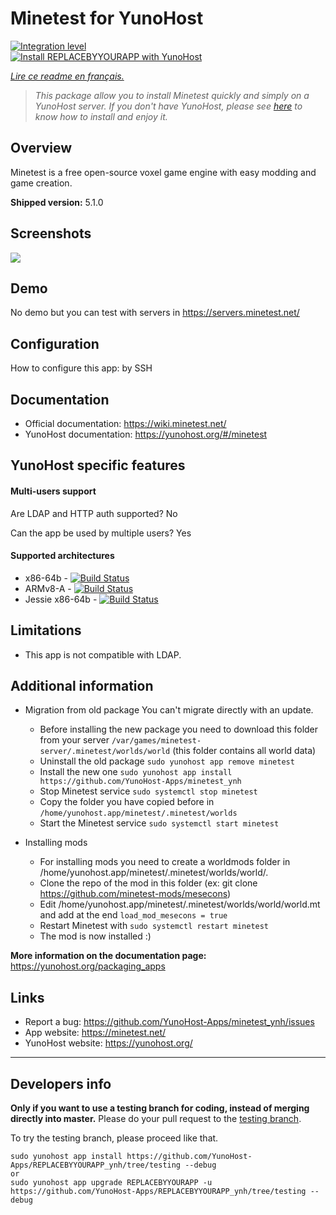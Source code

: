 # Minetest for YunoHost

[![Integration level](https://dash.yunohost.org/integration/REPLACEBYYOURAPP.svg)](https://dash.yunohost.org/appci/app/REPLACEBYYOURAPP)  
[![Install REPLACEBYYOURAPP with YunoHost](https://install-app.yunohost.org/install-with-yunohost.png)](https://install-app.yunohost.org/?app=REPLACEBYYOURAPP)

*[Lire ce readme en français.](./README_fr.md)*

> *This package allow you to install Minetest quickly and simply on a YunoHost server.
If you don't have YunoHost, please see [here](https://yunohost.org/#/install) to know how to install and enjoy it.*

## Overview
Minetest is a free open-source voxel game engine with easy modding and game creation.

**Shipped version:** 5.1.0

## Screenshots

![](https://www.minetest.net/media/gallery/1.jpg)

## Demo

No demo but you can test with servers in https://servers.minetest.net/

## Configuration

How to configure this app: by SSH

## Documentation

 * Official documentation: https://wiki.minetest.net/
 * YunoHost documentation: https://yunohost.org/#/minetest

## YunoHost specific features

#### Multi-users support

Are LDAP and HTTP auth supported? No

Can the app be used by multiple users? Yes

#### Supported architectures

* x86-64b - [![Build Status](https://ci-apps.yunohost.org/ci/logs/REPLACEBYYOURAPP%20%28Apps%29.svg)](https://ci-apps.yunohost.org/ci/apps/REPLACEBYYOURAPP/)
* ARMv8-A - [![Build Status](https://ci-apps-arm.yunohost.org/ci/logs/REPLACEBYYOURAPP%20%28Apps%29.svg)](https://ci-apps-arm.yunohost.org/ci/apps/REPLACEBYYOURAPP/)
* Jessie x86-64b - [![Build Status](https://ci-stretch.nohost.me/ci/logs/REPLACEBYYOURAPP%20%28Apps%29.svg)](https://ci-stretch.nohost.me/ci/apps/REPLACEBYYOURAPP/)

## Limitations

* This app is not compatible with LDAP.

## Additional information

* Migration from old package
You can't migrate directly with an update.
	* Before installing the new package you need to download this folder from your server `/var/games/minetest-server/.minetest/worlds/world` (this folder contains all world data)
	* Uninstall the old package `sudo yunohost app remove minetest`
	* Install the new one `sudo yunohost app install https://github.com/YunoHost-Apps/minetest_ynh`
	* Stop Minetest service `sudo systemctl stop minetest`
	* Copy the folder you have copied before in `/home/yunohost.app/minetest/.minetest/worlds`
	* Start the Minetest service `sudo systemctl start minetest`

* Installing mods
	* For installing mods you need to create a worldmods folder in /home/yunohost.app/minetest/.minetest/worlds/world/.
	* Clone the repo of the mod in this folder (ex: git clone https://github.com/minetest-mods/mesecons)
	* Edit /home/yunohost.app/minetest/.minetest/worlds/world/world.mt and add at the end ```load_mod_mesecons = true```
	* Restart Minetest with ```sudo systemctl restart minetest```
	* The mod is now installed :)


**More information on the documentation page:**
https://yunohost.org/packaging_apps

## Links

 * Report a bug: https://github.com/YunoHost-Apps/minetest_ynh/issues
 * App website: https://minetest.net/
 * YunoHost website: https://yunohost.org/

---

Developers info
----------------

**Only if you want to use a testing branch for coding, instead of merging directly into master.**
Please do your pull request to the [testing branch](https://github.com/YunoHost-Apps/REPLACEBYYOURAPP_ynh/tree/testing).

To try the testing branch, please proceed like that.
```
sudo yunohost app install https://github.com/YunoHost-Apps/REPLACEBYYOURAPP_ynh/tree/testing --debug
or
sudo yunohost app upgrade REPLACEBYYOURAPP -u https://github.com/YunoHost-Apps/REPLACEBYYOURAPP_ynh/tree/testing --debug
```
